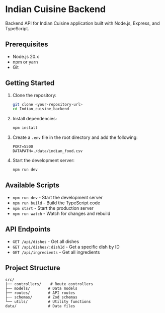 # Indian Cuisine Backend

Backend API for Indian Cuisine application built with Node.js, Express, and TypeScript.

## Prerequisites

- Node.js 20.x
- npm or yarn
- Git

## Getting Started

1. Clone the repository:
   ```bash
   git clone <your-repository-url>
   cd Indian_cuisine_backend
   ```

2. Install dependencies:
   ```bash
   npm install
   ```

3. Create a `.env` file in the root directory and add the following:
   ```
   PORT=5500
   DATAPATH=./data/indian_food.csv
   ```

4. Start the development server:
   ```bash
   npm run dev
   ```

## Available Scripts

- `npm run dev` - Start the development server
- `npm run build` - Build the TypeScript code
- `npm start` - Start the production server
- `npm run watch` - Watch for changes and rebuild

## API Endpoints

- `GET /api/dishes` - Get all dishes
- `GET /api/dishes/:dishId` - Get a specific dish by ID
- `GET /api/ingredients` - Get all ingredients

## Project Structure

```
src/
├── controllers/    # Route controllers
├── models/        # Data models
├── routes/        # API routes
├── schemas/       # Zod schemas
└── utils/         # Utility functions
data/              # Data files
```
